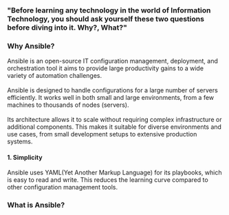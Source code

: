 ### "Before learning any technology in the world of Information Technology, you should ask yourself these two questions before diving into it. Why?, What?"
### Why Ansible?
Ansible is an open-source IT configuration management, deployment, and orchestration tool it aims to provide large productivity gains to a wide variety of automation challenges. </br></br>
Ansible is designed to handle configurations for a large number of servers efficiently. It works well in both small and large environments, from a few machines to thousands of nodes (servers).</br></br>
Its architecture allows it to scale without requiring complex infrastructure or additional components. This makes it suitable for diverse environments and use cases, from small development setups to extensive production systems.

#### 1. Simplicity
Ansible uses YAML(Yet Another Markup Language) for its playbooks, which is easy to read and write. This reduces the learning curve compared to other configuration management tools.

### What is Ansible?
